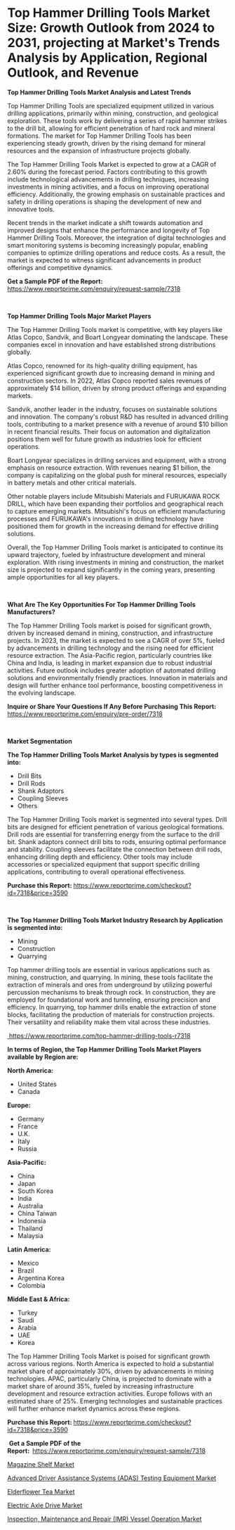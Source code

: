 <p><h1>Top Hammer Drilling Tools Market Size: Growth Outlook from 2024 to 2031, projecting at Market's Trends Analysis by Application, Regional Outlook, and Revenue</h1></p><p><strong>Top Hammer Drilling Tools Market Analysis and Latest Trends</strong></p>
<p><p>Top Hammer Drilling Tools are specialized equipment utilized in various drilling applications, primarily within mining, construction, and geological exploration. These tools work by delivering a series of rapid hammer strikes to the drill bit, allowing for efficient penetration of hard rock and mineral formations. The market for Top Hammer Drilling Tools has been experiencing steady growth, driven by the rising demand for mineral resources and the expansion of infrastructure projects globally.</p><p>The Top Hammer Drilling Tools Market is expected to grow at a CAGR of 2.60% during the forecast period. Factors contributing to this growth include technological advancements in drilling techniques, increasing investments in mining activities, and a focus on improving operational efficiency. Additionally, the growing emphasis on sustainable practices and safety in drilling operations is shaping the development of new and innovative tools.</p><p>Recent trends in the market indicate a shift towards automation and improved designs that enhance the performance and longevity of Top Hammer Drilling Tools. Moreover, the integration of digital technologies and smart monitoring systems is becoming increasingly popular, enabling companies to optimize drilling operations and reduce costs. As a result, the market is expected to witness significant advancements in product offerings and competitive dynamics.</p></p>
<p><strong>Get a Sample PDF of the Report:&nbsp;</strong> <a href="https://www.reportprime.com/enquiry/request-sample/7318?utm_campaign=1126&utm_medium=2&utm_source=Github&utm_content=ia&utm_term=28112024&utm_id=top-hammer-drilling-tools">https://www.reportprime.com/enquiry/request-sample/7318</a></p>
<p>&nbsp;</p>
<p><strong>Top Hammer Drilling Tools Major Market Players</strong></p>
<p><p>The Top Hammer Drilling Tools market is competitive, with key players like Atlas Copco, Sandvik, and Boart Longyear dominating the landscape. These companies excel in innovation and have established strong distributions globally.</p><p>Atlas Copco, renowned for its high-quality drilling equipment, has experienced significant growth due to increasing demand in mining and construction sectors. In 2022, Atlas Copco reported sales revenues of approximately $14 billion, driven by strong product offerings and expanding markets.</p><p>Sandvik, another leader in the industry, focuses on sustainable solutions and innovation. The company's robust R&D has resulted in advanced drilling tools, contributing to a market presence with a revenue of around $10 billion in recent financial results. Their focus on automation and digitalization positions them well for future growth as industries look for efficient operations.</p><p>Boart Longyear specializes in drilling services and equipment, with a strong emphasis on resource extraction. With revenues nearing $1 billion, the company is capitalizing on the global push for mineral resources, especially in battery metals and other critical materials.</p><p>Other notable players include Mitsubishi Materials and FURUKAWA ROCK DRILL, which have been expanding their portfolios and geographical reach to capture emerging markets. Mitsubishi's focus on efficient manufacturing processes and FURUKAWA's innovations in drilling technology have positioned them for growth in the increasing demand for effective drilling solutions.</p><p>Overall, the Top Hammer Drilling Tools market is anticipated to continue its upward trajectory, fueled by infrastructure development and mineral exploration. With rising investments in mining and construction, the market size is projected to expand significantly in the coming years, presenting ample opportunities for all key players.</p></p>
<p>&nbsp;</p>
<p><strong>What Are The Key Opportunities For Top Hammer Drilling Tools Manufacturers?</strong></p>
<p><p>The Top Hammer Drilling Tools market is poised for significant growth, driven by increased demand in mining, construction, and infrastructure projects. In 2023, the market is expected to see a CAGR of over 5%, fueled by advancements in drilling technology and the rising need for efficient resource extraction. The Asia-Pacific region, particularly countries like China and India, is leading in market expansion due to robust industrial activities. Future outlook includes greater adoption of automated drilling solutions and environmentally friendly practices. Innovation in materials and design will further enhance tool performance, boosting competitiveness in the evolving landscape.</p></p>
<p><strong>Inquire or Share Your Questions If Any Before Purchasing This Report:</strong> <a href="https://www.reportprime.com/enquiry/pre-order/7318?utm_campaign=1126&utm_medium=2&utm_source=Github&utm_content=ia&utm_term=28112024&utm_id=top-hammer-drilling-tools">https://www.reportprime.com/enquiry/pre-order/7318</a></p>
<p>&nbsp;</p>
<p><strong>Market Segmentation</strong></p>
<p><strong>The Top Hammer Drilling Tools Market Analysis by types is segmented into:</strong></p>
<p><ul><li>Drill Bits</li><li>Drill Rods</li><li>Shank Adaptors</li><li>Coupling Sleeves</li><li>Others</li></ul></p>
<p><p>The Top Hammer Drilling Tools market is segmented into several types. Drill bits are designed for efficient penetration of various geological formations. Drill rods are essential for transferring energy from the surface to the drill bit. Shank adaptors connect drill bits to rods, ensuring optimal performance and stability. Coupling sleeves facilitate the connection between drill rods, enhancing drilling depth and efficiency. Other tools may include accessories or specialized equipment that support specific drilling applications, contributing to overall operational effectiveness.</p></p>
<p><strong>Purchase this Report:&nbsp;</strong><a href="https://www.reportprime.com/checkout?id=7318&price=3590&utm_campaign=1126&utm_medium=2&utm_source=Github&utm_content=ia&utm_term=28112024&utm_id=top-hammer-drilling-tools">https://www.reportprime.com/checkout?id=7318&price=3590</a></p>
<p>&nbsp;</p>
<p><strong>The Top Hammer Drilling Tools Market Industry Research by Application is segmented into:</strong></p>
<p><ul><li>Mining</li><li>Construction</li><li>Quarrying</li></ul></p>
<p><p>Top hammer drilling tools are essential in various applications such as mining, construction, and quarrying. In mining, these tools facilitate the extraction of minerals and ores from underground by utilizing powerful percussion mechanisms to break through rock. In construction, they are employed for foundational work and tunneling, ensuring precision and efficiency. In quarrying, top hammer drills enable the extraction of stone blocks, facilitating the production of materials for construction projects. Their versatility and reliability make them vital across these industries.</p></p>
<p><a href="https://www.reportprime.com/top-hammer-drilling-tools-r7318?utm_campaign=1126&utm_medium=2&utm_source=Github&utm_content=ia&utm_term=28112024&utm_id=top-hammer-drilling-tools">&nbsp;https://www.reportprime.com/top-hammer-drilling-tools-r7318</a></p>
<p><strong>In terms of Region, the Top Hammer Drilling Tools Market Players available by Region are:</strong></p>
<p>
    <p> <strong> North America: </strong>
        <ul>
            <li>United States</li>
            <li>Canada</li>
        </ul>
        </p> 
    <p> <strong> Europe: </strong>
        <ul>
            <li>Germany</li>
            <li>France</li>
            <li>U.K.</li>
            <li>Italy</li>
            <li>Russia</li>
        </ul>
        </p> 
    <p> <strong> Asia-Pacific: </strong>
        <ul>
            <li>China</li>
            <li>Japan</li>
            <li>South Korea</li>
            <li>India</li>
            <li>Australia</li>
            <li>China Taiwan</li>
            <li>Indonesia</li>
            <li>Thailand</li>
            <li>Malaysia</li>
        </ul>
        </p> 
    <p> <strong> Latin America: </strong>
        <ul>
            <li>Mexico</li>
            <li>Brazil</li>
            <li>Argentina Korea</li>
            <li>Colombia</li>
        </ul>
        </p> 
    <p> <strong> Middle East & Africa: </strong>
        <ul>
            <li>Turkey</li>
            <li>Saudi</li>
            <li>Arabia</li>
            <li>UAE</li>
            <li>Korea</li>
        </ul>
    </p>
    </p>
<p><p>The Top Hammer Drilling Tools Market is poised for significant growth across various regions. North America is expected to hold a substantial market share of approximately 30%, driven by advancements in mining technologies. APAC, particularly China, is projected to dominate with a market share of around 35%, fueled by increasing infrastructure development and resource extraction activities. Europe follows with an estimated share of 25%. Emerging technologies and sustainable practices will further enhance market dynamics across these regions.</p></p>
<p><strong>Purchase this Report: </strong><a href="https://www.reportprime.com/checkout?id=7318&price=3590&utm_campaign=1126&utm_medium=2&utm_source=Github&utm_content=ia&utm_term=28112024&utm_id=top-hammer-drilling-tools">https://www.reportprime.com/checkout?id=7318&price=3590</a></p>
<p>&nbsp;<strong>Get a Sample PDF of the Report:&nbsp;&nbsp;</strong><a href="https://www.reportprime.com/enquiry/request-sample/7318?utm_campaign=1126&utm_medium=2&utm_source=Github&utm_content=ia&utm_term=28112024&utm_id=top-hammer-drilling-tools">https://www.reportprime.com/enquiry/request-sample/7318</a></p>
<p><strong></strong></p>
<p><p><a href="https://github.com/gdfhhhj/Market-Research-Report-List-6/blob/main/magazine-shelf-market.md?utm_campaign=1126&utm_medium=2&utm_source=Github&utm_content=ia&utm_term=28112024&utm_id=top-hammer-drilling-tools">Magazine Shelf Market</a></p><p><a href="https://issuu.com/reportprime-2/docs/advanced-driver-assistance-systems-_7c306b301e1f0b?utm_campaign=1126&utm_medium=2&utm_source=Github&utm_content=ia&utm_term=28112024&utm_id=top-hammer-drilling-tools">Advanced Driver Assistance Systems (ADAS) Testing Equipment Market</a></p><p><a href="https://www.linkedin.com/pulse/strategic-roadmap-success-global-elderflower-tea-market-analysis-3dpqf?utm_campaign=1126&utm_medium=2&utm_source=Github&utm_content=ia&utm_term=28112024&utm_id=top-hammer-drilling-tools">Elderflower Tea Market</a></p><p><a href="https://www.linkedin.com/pulse/global-electric-axle-drive-market-exploring-share-trends-future-foaie?utm_campaign=1126&utm_medium=2&utm_source=Github&utm_content=ia&utm_term=28112024&utm_id=top-hammer-drilling-tools">Electric Axle Drive Market</a></p><p><a href="https://issuu.com/reportprime-2/docs/inspection-maintenance-and-repair-i_5bfa5ae8af5759?utm_campaign=1126&utm_medium=2&utm_source=Github&utm_content=ia&utm_term=28112024&utm_id=top-hammer-drilling-tools">Inspection, Maintenance and Repair (IMR) Vessel Operation Market</a></p></p>